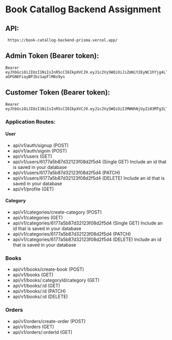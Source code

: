 # Book Catallog Backend Assignment

## API:

```http
 https://book-catallog-backend-prisma.vercel.app/
```

## Admin Token (Bearer token):

```token
Bearer eyJhbGciOiJIUzI1NiIsInR5cCI6IkpXVCJ9.eyJ1c2VySWQiOiJiZmNiY2EyNC1hYjg4LTQyN2EtYWY0Ny0yZDg1OTM4YjE5ODEiLCJyb2xlIjoiYWRtaW4iLCJpYXQiOjE2OTM1OTI2MTMsImV4cCI6MTcyNTEyODYxM30.fywIBnRuSL4FfZGe-aGPGN6FiayBPJbz1apFlM8s9ys
```

## Customer Token (Bearer token):

```token
Bearer eyJhbGciOiJIUzI1NiIsInR5cCI6IkpXVCJ9.eyJ1c2VySWQiOiI3MWNhNjUyZi03MTg3LTQzNzItYWZjMS1mOTg5OTVhNjQ1ZjkiLCJyb2xlIjoiY3VzdG9tZXIiLCJpYXQiOjE2OTM1OTM3MzUsImV4cCI6MTcyNTEyOTczNX0.K9lZuKAqO0QwS4bM_ZflCBurmG9eJrngQ4Fv6j0XbvY
```

### Application Routes:

#### User

- api/v1/auth/signup (POST)
- api/v1/auth/signin (POST)
- api/v1/users (GET)
- api/v1/users/6177a5b87d32123f08d2f5d4 (Single GET) Include an id that is saved in your database
- api/v1/users/6177a5b87d32123f08d2f5d4 (PATCH)
- api/v1/users/6177a5b87d32123f08d2f5d4 (DELETE) Include an id that is saved in your database
- api/v1/profile (GET)

#### Category

- api/v1/categories/create-category (POST)
- api/v1/categories (GET)
- api/v1/categories/6177a5b87d32123f08d2f5d4 (Single GET) Include an id that is saved in your database
- api/v1/categories/6177a5b87d32123f08d2f5d4 (PATCH)
- api/v1/categories/6177a5b87d32123f08d2f5d4 (DELETE) Include an id that is saved in your database

### Books

- api/v1/books/create-book (POST)
- api/v1/books (GET)
- api/v1/books/:categoryId/category (GET)
- api/v1/books/:id (GET)
- api/v1/books/:id (PATCH)
- api/v1/books/:id (DELETE)

### Orders

- api/v1/orders/create-order (POST)
- api/v1/orders (GET)
- api/v1/orders/:orderId (GET)
